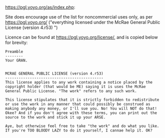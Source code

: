 <https://pgl.yoyo.org/as/index.php>:

Site does encourage use of the list for noncommercial uses only, as per https://pgl.yoyo.org/ ("everything licensed under the McRae General Public License (version 4.r53) ")

Licence can be found at https://pgl.yoyo.org/license/, and is copied below for brevity:




	Preamble
	--------
	Your GRAN.


	MCRAE GENERAL PUBLIC LICENSE (version 4.r53)
	--------------------------------------------
	This license applies to any work containing a notice placed by the
	copyright holder (that would be ME) saying it is uses the McRae
	General Public License. "The work" refers to any such work.

	This license stipulates that it is strictly forbidden to redistribute
	or use the work in any manner that could possibly be construed as
	making anybody any money, or I'll sue you. No! You will NOT do that!
	Okee? And if you don't agree with these terms, you can print out the
	source to the work and stick it up your ARSE.

	Aye, but otherwise feel free to take "the work" and do what you like.
	If you're TOO BLOODY LAZY to do it yourself, I cannae help it. OK?
	


